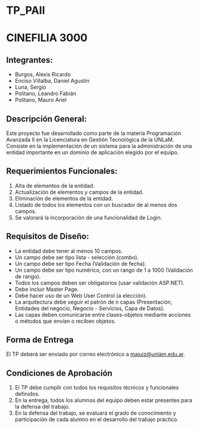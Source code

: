 # TP_PAII

# CINEFILIA 3000

## Integrantes:
- Burgos, Alexis Ricardo
- Enciso Villalba, Daniel Agustin
- Luna, Sergio
- Politano, Leandro Fabián
- Politano, Mauro Ariel

## Descripción General:
Este proyecto fue desarrollado como parte de la materia Programación Avanzada II en la Licenciatura en Gestión Tecnológica de la UNLaM. Consiste en la implementación de un sistema para la administración de una entidad importante en un dominio de aplicación elegido por el equipo.

## Requerimientos Funcionales:
1. Alta de elementos de la entidad.
2. Actualización de elementos y campos de la entidad.
3. Eliminación de elementos de la entidad.
4. Listado de todos los elementos con un buscador de al menos dos campos.
5. Se valorará la incorporación de una funcionalidad de Login.

## Requisitos de Diseño:
- La entidad debe tener al menos 10 campos.
- Un campo debe ser tipo lista - selección (combo).
- Un campo debe ser tipo Fecha (Validación de fecha).
- Un campo debe ser tipo numérico, con un rango de 1 a 1000 (Validación de rango).
- Todos los campos deben ser obligatorios (usar validación ASP.NET).
- Debe incluir Master Page.
- Debe hacer uso de un Web User Control (a elección).
- La arquitectura debe seguir el patrón de n capas (Presentación, Entidades del negocio, Negocio - Servicios, Capa de Datos).
- Las capas deben comunicarse entre clases-objetos mediante acciones o métodos que envían o reciben objetos.

## Forma de Entrega
El TP deberá ser enviado por correo electrónico a majuiz@unlam.edu.ar.

## Condiciones de Aprobación
1. El TP debe cumplir con todos los requisitos técnicos y funcionales definidos.
2. En la entrega, todos los alumnos del equipo deben estar presentes para la defensa del trabajo.
3. En la defensa del trabajo, se evaluará el grado de conocimiento y participación de cada alumno en el desarrollo del trabajo práctico.
